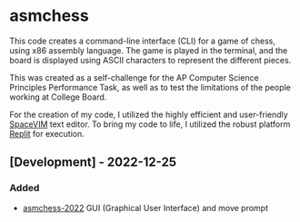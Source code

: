 # asmchess
This code creates a command-line interface (CLI) for a game of chess, using x86 assembly language. The game is played in the terminal, and the board is displayed using ASCII characters to represent the different pieces.

This was created as a self-challenge for the AP Computer Science Principles Performance Task, as well as to test the limitations of the people working at College Board.

For the creation of my code, I utilized the highly efficient and user-friendly [SpaceVIM](https://spacevim.org) text editor. To bring my code to life, I utilized the robust platform [Replit](https://replit.com) for execution.

## [Development] - 2022-12-25

### Added
- [asmchess-2022](https://github.com/loveful/APCSP-Performance-Task-2022-2023/blob/main/main.s)
  GUI (Graphical User Interface) and move prompt
